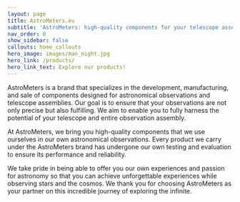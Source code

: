 ```yaml
---
layout: page
title: AstroMeters.eu
subtitle: 'AstroMeters: high-quality components for your telescope assembly'
nav_order: 0
show_sidebar: false
callouts: home_callouts
hero_image: images/man_night.jpg
hero_link: /products/
hero_link_text: Explore our products!
---
```


AstroMeters is a brand that specializes in the development, manufacturing, and sale of components designed for astronomical observations and telescope assemblies. Our goal is to ensure that your observations are not only precise but also fulfilling. We aim to enable you to fully harness the potential of your telescope and entire observation assembly.

At AstroMeters, we bring you high-quality components that we use ourselves in our own astronomical observations. Every product we carry under the AstroMeters brand has undergone our own testing and evaluation to ensure its performance and reliability.

We take pride in being able to offer you our own experiences and passion for astronomy so that you can achieve unforgettable experiences while observing stars and the cosmos. We thank you for choosing AstroMeters as your partner on this incredible journey of exploring the infinite.
